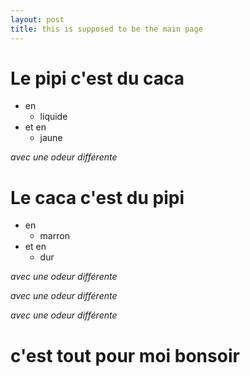```yaml
---
layout: post
title: this is supposed to be the main page
---
```


# Le pipi c'est du caca 
* en
	* liquide
* et en
	* jaune
	
*avec une odeur différente*

# Le caca c'est du pipi
* en
	* marron
* et en
	* dur
	
*avec une odeur différente*

*avec une odeur différente*

*avec une odeur différente*

# c'est tout pour moi bonsoir
